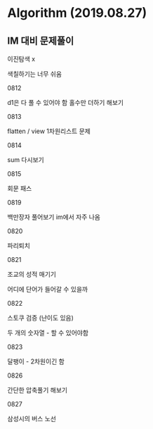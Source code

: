 # Algorithm (2019.08.27)

## IM 대비 문제풀이

이진탐색 x

색칠하기는 너무 쉬움



0812

d1은 다 풀 수 있어야 함
홀수만 더하기 해보기



0813

flatten / view 1차원리스트 문제 



0814

sum 다시보기



0815

회문 패스



0819

백만장자 풀어보기  im에서 자주 나옴



0820

파리퇴치



0821

조교의 성적 매기기

어디에 단어가 들어갈 수 있을까



0822

스토쿠 검증 (난이도 있음)

두 개의 숫자열 - 할 수 있어야함



0823

달팽이 - 2차원이긴 함



0826

간단한 압축풀기 해보기



0827

삼성시의 버스 노선
